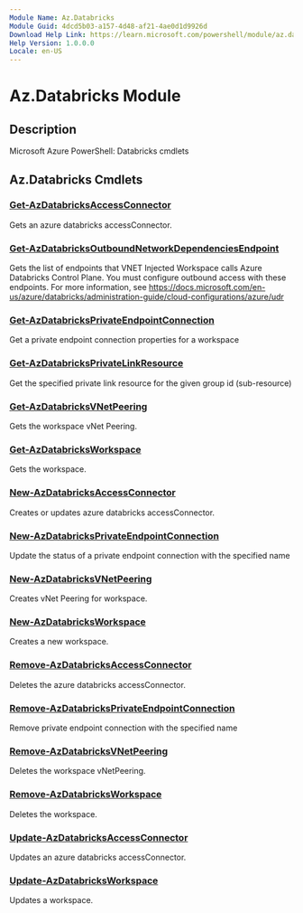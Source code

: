 ```yaml
---
Module Name: Az.Databricks
Module Guid: 4dcd5b03-a157-4d48-af21-4ae0d1d9926d
Download Help Link: https://learn.microsoft.com/powershell/module/az.databricks
Help Version: 1.0.0.0
Locale: en-US
---
```


# Az.Databricks Module
## Description
Microsoft Azure PowerShell: Databricks cmdlets

## Az.Databricks Cmdlets
### [Get-AzDatabricksAccessConnector](Get-AzDatabricksAccessConnector.md)
Gets an azure databricks accessConnector.

### [Get-AzDatabricksOutboundNetworkDependenciesEndpoint](Get-AzDatabricksOutboundNetworkDependenciesEndpoint.md)
Gets the list of endpoints that VNET Injected Workspace calls Azure Databricks Control Plane.
You must configure outbound access with these endpoints.
For more information, see https://docs.microsoft.com/en-us/azure/databricks/administration-guide/cloud-configurations/azure/udr

### [Get-AzDatabricksPrivateEndpointConnection](Get-AzDatabricksPrivateEndpointConnection.md)
Get a private endpoint connection properties for a workspace

### [Get-AzDatabricksPrivateLinkResource](Get-AzDatabricksPrivateLinkResource.md)
Get the specified private link resource for the given group id (sub-resource)

### [Get-AzDatabricksVNetPeering](Get-AzDatabricksVNetPeering.md)
Gets the workspace vNet Peering.

### [Get-AzDatabricksWorkspace](Get-AzDatabricksWorkspace.md)
Gets the workspace.

### [New-AzDatabricksAccessConnector](New-AzDatabricksAccessConnector.md)
Creates or updates azure databricks accessConnector.

### [New-AzDatabricksPrivateEndpointConnection](New-AzDatabricksPrivateEndpointConnection.md)
Update the status of a private endpoint connection with the specified name

### [New-AzDatabricksVNetPeering](New-AzDatabricksVNetPeering.md)
Creates vNet Peering for workspace.

### [New-AzDatabricksWorkspace](New-AzDatabricksWorkspace.md)
Creates a new workspace.

### [Remove-AzDatabricksAccessConnector](Remove-AzDatabricksAccessConnector.md)
Deletes the azure databricks accessConnector.

### [Remove-AzDatabricksPrivateEndpointConnection](Remove-AzDatabricksPrivateEndpointConnection.md)
Remove private endpoint connection with the specified name

### [Remove-AzDatabricksVNetPeering](Remove-AzDatabricksVNetPeering.md)
Deletes the workspace vNetPeering.

### [Remove-AzDatabricksWorkspace](Remove-AzDatabricksWorkspace.md)
Deletes the workspace.

### [Update-AzDatabricksAccessConnector](Update-AzDatabricksAccessConnector.md)
Updates an azure databricks accessConnector.

### [Update-AzDatabricksWorkspace](Update-AzDatabricksWorkspace.md)
Updates a workspace.

